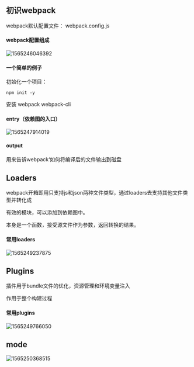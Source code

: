 ## 初识webpack



webpack默认配置文件： webpack.config.js



#### webpack配置组成

![1565246046392](C:\Users\flnet\AppData\Roaming\Typora\typora-user-images\1565246046392.png)







#### 一个简单的例子

初始化一个项目：

```shell
npm init -y
```

安装 webpack webpack-cli





#### entry（依赖图的入口）

![1565247914019](C:\Users\flnet\AppData\Roaming\Typora\typora-user-images\1565247914019.png)



#### output

用来告诉webpack‘如何将编译后的文件输出到磁盘







## Loaders



webpack开箱即用只支持js和json两种文件类型，通过loaders去支持其他文件类型并转化成

有效的模块，可以添加到依赖图中。

本身是一个函数，接受源文件作为参数，返回转换的结果。



#### 常用loaders

![1565249237875](C:\Users\flnet\AppData\Roaming\Typora\typora-user-images\1565249237875.png)





## Plugins

插件用于bundle文件的优化，资源管理和环境变量注入

作用于整个构建过程



#### 常用plugins

![1565249766050](C:\Users\flnet\AppData\Roaming\Typora\typora-user-images\1565249766050.png)







## mode

![1565250368515](C:\Users\flnet\AppData\Roaming\Typora\typora-user-images\1565250368515.png)







